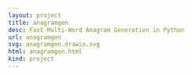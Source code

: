 ```yaml
---
layout: project
title: anagramgen
desc: Fast Multi-Word Anagram Generation in Python
url: anagramgen
svg: anagramgen.drawio.svg
html: anagramgen.html
kind: project
---
```

